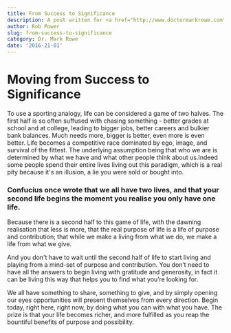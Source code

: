 ```yaml
---
title: From Success to Significance
description: A post written for <a href="http://www.doctormarkrowe.com">Dr. Mark Rowe</a>
author: Rob Power
slug: from-success-to-significance
category: Dr. Mark Rowe
date: '2016-21-01'
---
```

# Moving from Success to Significance 
To use a sporting analogy, life can be considered a game of two halves. The first half is so often suffused with chasing something - better grades at school and at college, leading to bigger jobs, better careers and bulkier bank balances. Much needs more, bigger is better, even more is even better. Life becomes a competitive race dominated by ego, image, and survival of the fittest. The underlying assumption being that who we are is determined by what we have and what other people think about us.Indeed some people spend their entire lives living out this paradigm, which is a real pity because it's an illusion, a lie you were sold or bought into.

### Confucius once wrote that we all have two lives, and that your second life begins the moment you realise you only have one life. 

Because there is a second half to this game of life, with the dawning realisation that less is more, that the real purpose of life is a life of purpose and contribution; that while we make a living from what we do, we make a life from what we give.

And you don't have to wait until the second half of life to start living and playing from a mind-set of purpose and contribution. You don’t need to have all the answers to begin living with gratitude and generosity, in fact it can be living this way that helps you to find what you’re looking for.

We all have something to share, something to give, and by simply opening our eyes opportunities will present themselves from every direction. Begin today, right here, right now, by doing what you can with what you have. The prize is that your life becomes richer, and more fulfilled as you reap the bountiful benefits of purpose and possibility. 


